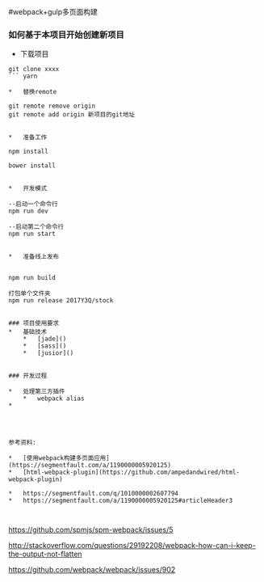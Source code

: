 #webpack+gulp多页面构建

### 如何基于本项目开始创建新项目

*	下载项目
	
```
git clone xxxx
```	yarn 
	
*	替换remote

```
	git remote remove origin
	git remote add origin 新项目的git地址
```

*	准备工作

```
	npm install
	
	bower install
```

*	开发模式

```
	--启动一个命令行
	npm run dev 
	
	--启动第二个命令行
	npm run start
	
```	
	
*	准备线上发布
	
```
	npm run build

	打包单个文件夹
	npm run release 2017Y3Q/stock
```	

### 项目使用要求
*	基础技术
	*	[jade]()
	*	[sass]()
	*	[jusior]()


### 开发过程

*	处理第三方插件
	*	webpack alias		
*	




参考资料:

*	[使用webpack构建多页面应用](https://segmentfault.com/a/1190000005920125)
*	[html-webpack-plugin](https://github.com/ampedandwired/html-webpack-plugin)

*	https://segmentfault.com/q/1010000002607794
*	https://segmentfault.com/a/1190000005920125#articleHeader3



```
https://github.com/spmjs/spm-webpack/issues/5

http://stackoverflow.com/questions/29192208/webpack-how-can-i-keep-the-output-not-flatten

https://github.com/webpack/webpack/issues/902
```